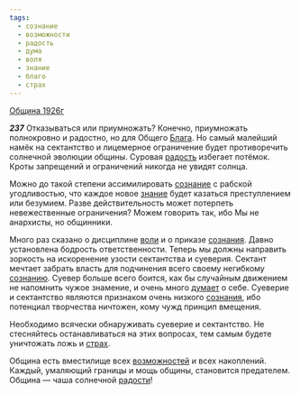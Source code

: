 ```yaml
---
tags:
  - сознание
  - возможности
  - радость
  - дума
  - воля
  - знание
  - благо
  - страх
---
```


[Община 1926г](https://127.0.0.1:4002/agni/1926)

___237___
Отказываться или приумножать? Конечно, приумножать полнокровно и радостно, но для Общего [Блага](../../../tags/#благо). Но самый малейший намёк на сектантство и лицемерное ограничение будет противоречить солнечной эволюции общины. Суровая [радость](../../../tags/#радость) избегает потёмок. Кроты запрещений и ограничений никогда не увидят солнца.   

Можно до такой степени ассимилировать [сознание](../../../tags/#сознание) с рабской угодливостью, что каждое новое [знание](../../../tags/#знание) будет казаться преступлением или безумием. Разве действительность может потерпеть невежественные ограничения? Можем говорить так, ибо Мы не анархисты, но общинники.   

Много раз сказано о дисциплине [воли](../../../tags/#воля) и о приказе [сознания](../../../tags/#сознание). Давно установлена бодрость ответственности. Теперь мы должны направить зоркость на искоренение узости сектантства и суеверия. Сектант мечтает забрать власть для подчинения всего своему негибкому [сознанию](../../../tags/#сознание). Суевер больше всего боится, как бы случайным движением не напомнить чужое знамение, и очень много [думает](../../../tags/#дума) о себе. Суеверие и сектантство являются признаком очень низкого [сознания](../../../tags/#сознание), ибо потенциал творчества ничтожен, кому чужд принцип вмещения.   

Необходимо всячески обнаруживать суеверие и сектантство. Не стесняйтесь останавливаться на этих вопросах, тем самым будете уничтожать ложь и [страх](../../../tags/#страх).   

Община есть вместилище всех [возможностей](../../../tags/#возможности) и всех накоплений. Каждый, умаляющий границы и мощь общины, становится предателем. Община — чаша солнечной [радости](../../../tags/#радость)!   

